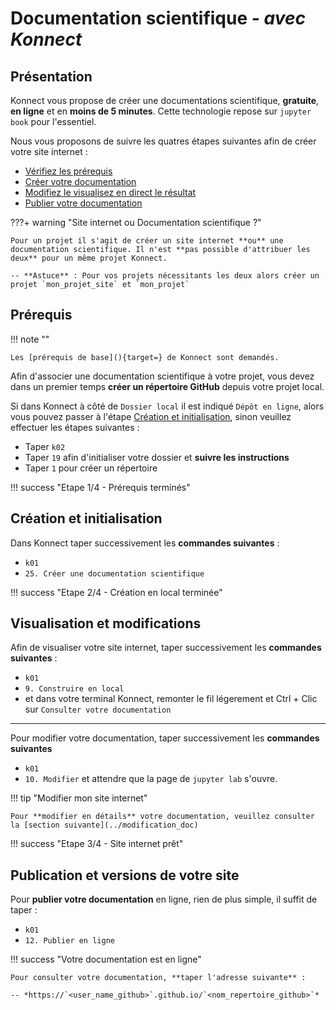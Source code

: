 # **Documentation scientifique** - *avec Konnect*

## Présentation

Konnect vous propose de créer une documentations scientifique, **gratuite**, **en ligne** et en **moins de 5 minutes**. Cette technologie repose sur `jupyter book` pour l'essentiel. 

Nous vous proposons de suivre les quatres étapes suivantes afin de créer votre site internet :

* [Vérifiez les prérequis](#prerequis)
* [Créer votre documentation](#creation-et-initialisation)
* [Modifiez le visualisez en direct le résultat](#visualisation-et-modifications)
* [Publier votre documentation](#publication-de-votre-site)


???+ warning "Site internet ou Documentation scientifique ?"

    Pour un projet il s'agit de créer un site internet **ou** une documentation scientifique. Il n'est **pas possible d'attribuer les deux** pour un même projet Konnect.
    
    -- **Astuce** : Pour vos projets nécessitants les deux alors créer un projet `mon_projet_site` et `mon_projet` 


## Prérequis

!!! note ""

    Les [prérequis de base](){target=} de Konnect sont demandés.

Afin d'associer une documentation scientifique à votre projet, vous devez dans un premier temps **créer un répertoire GitHub** depuis votre projet local. 

Si dans Konnect à côté de `Dossier local` il est indiqué `Dépôt en ligne`, alors vous pouvez passer à l'étape [Création et initialisation](#creation-et-initialisation), sinon veuillez effectuer les étapes suivantes :

* Taper `k02`
* Taper `19` afin d'initialiser votre dossier et **suivre les instructions**
* Taper `1` pour créer un répertoire

!!! success "Etape 1/4 - Prérequis terminés"

## Création et initialisation

Dans Konnect taper successivement les **commandes suivantes** :

* `k01`
* `25. Créer une documentation scientifique` 

!!! success "Etape 2/4 - Création en local terminée"
    
## Visualisation et modifications

Afin de visualiser votre site internet, taper successivement les **commandes suivantes** :

* `k01`
* `9. Construire en local`
* et dans votre terminal Konnect, remonter le fil légerement et Ctrl + Clic sur `Consulter votre documentation`

---

Pour modifier votre documentation, taper successivement les **commandes suivantes** 

* `k01`
* `10. Modifier` et attendre que la page de `jupyter lab` s'ouvre.


!!! tip "Modifier mon site internet"

    Pour **modifier en détails** votre documentation, veuillez consulter la [section suivante](../modification_doc)

!!! success "Etape 3/4 - Site internet prêt"

## Publication et versions de votre site

Pour **publier votre documentation** en ligne, rien de plus simple, il suffit de taper :

* `k01`
* `12. Publier en ligne`


!!! success "Votre documentation est en ligne"

    Pour consulter votre documentation, **taper l'adresse suivante** : 
    
    -- *https://`<user_name_github>`.github.io/`<nom_repertoire_github>`*




<style>
  .md-content__button {
    display: none;
  }
</style>
